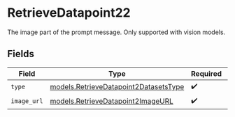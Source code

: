 # RetrieveDatapoint22

The image part of the prompt message. Only supported with vision models.


## Fields

| Field                                                                                | Type                                                                                 | Required                                                                             | Description                                                                          |
| ------------------------------------------------------------------------------------ | ------------------------------------------------------------------------------------ | ------------------------------------------------------------------------------------ | ------------------------------------------------------------------------------------ |
| `type`                                                                               | [models.RetrieveDatapoint2DatasetsType](../models/retrievedatapoint2datasetstype.md) | :heavy_check_mark:                                                                   | N/A                                                                                  |
| `image_url`                                                                          | [models.RetrieveDatapoint2ImageURL](../models/retrievedatapoint2imageurl.md)         | :heavy_check_mark:                                                                   | N/A                                                                                  |